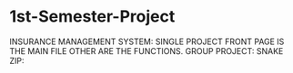 # 1st-Semester-Project
INSURANCE MANAGEMENT SYSTEM: SINGLE PROJECT
FRONT PAGE IS THE MAIN FILE OTHER ARE THE FUNCTIONS.
GROUP PROJECT:
SNAKE ZIP:


